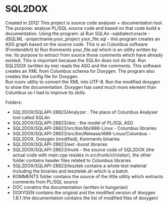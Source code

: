 # SQL2DOX
Created in 2012! 
This project is source code analyser + documentation tool. 
The purpose: analyse PL/SQL source code and based on that code build a documentation.
Using the program:
a) Run SQLAn  -sqldialect:oracle -dSQLML -projectname:your_project your_file.sql - this program creates an ASG graph based on the source code. This is an Columbus software (FrontendArt) 
b) Run Komments your_file.sql which is an utility written by me. Its purpose to extract from source  those comments which have already existed. This is important because the SQLAn does not do that. 
Run SQL2DOX (written by me) reads the ASG and the comments. This software creates an XML from Columbus schema for Doxygen. The program also creates the config file for Doxygen.  
Run iconv utility to convert the XML into UTF-8. 
Run the modified doxygen to show the documentation. Doxygen has used much more element than Columbus so I had to improve its skills. 

Folders:
- SQL2DOX/SQLAPI-28823/Analyzer : The place of Columbus Analyser tool called SQLAn
- SQL2DOX/SQLAPI-28823/doc : the model of PL/SQL ASG
- SQL2DOX/SQLAPI-28823/src/bin/lib/i686-Linux - Columbus libraries
- SQL2DOX/SQLAPI-28823/src/bin/Release/i686-Linux/Columbus - SQL2DOX, Doxygen (modified), Komments binaries
- SQL2DOX/SQLAPI-28823/ext -boost libraries
- SQL2DOX/SQLAPI-28823/trunk - the source code of SQL2DOX (the actual code with main.cpp resides in src/trunk/cl/visitor), the other folder contains header files related to Columbus libraries
- SQL2DOX/SQLAPI-28823/tesztek contains a whole test material including the binaries and tesztelek.sh which is a batch.
- KOMMENTS folder contains the source of the little utility which wxtracts comments from PL/SQL source
- DOC conatins the documentation (written in hungarian)
- DOXYGEN contains the original and the modified version of doxygen 1.8.1 /the documentation contains the list of modified files of doxygen/
